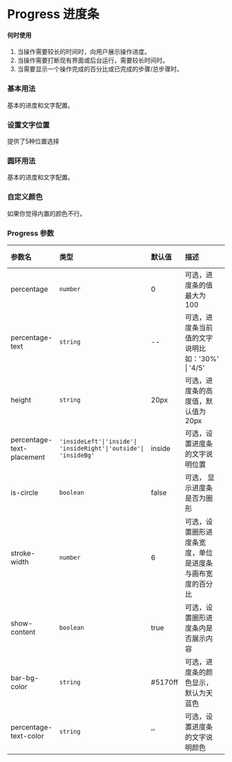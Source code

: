 # Progress 进度条

#### 何时使用

1. 当操作需要较长的时间时，向用户展示操作进度。
2. 当操作需要打断现有界面或后台运行，需要较长时间时。
3. 当需要显示一个操作完成的百分比或已完成的步骤/总步骤时。

### 基本用法

基本的进度和文字配置。

<preview path="../demos/progress/progress-1.vue" title="基本的进度和文字配置" description=" "></preview>

### 设置文字位置

提供了5种位置选择

<preview path="../demos/progress/progress-2.vue" title="提供了5种位置选择" description=" "></preview>

### 圆环用法

基本的进度和文字配置。

<preview path="../demos/progress/progress-3.vue" title="基本的进度和文字配置" description=" "></preview>



### 自定义颜色

如果你觉得内置的颜色不行。

<preview path="../demos/progress/progress-4.vue" title="基本的进度和文字配置" description=" "></preview>


### Progress 参数

| 参数名          | 类型      | 默认值  | 描述                                                     | 跳转 Demo             |
| :-------------- | :-------- | :------ | :------------------------------------------------------- | :-------------------- |
| percentage      | `number`  | 0       | 可选，进度条的值最大为 100                               | [基本用法](#基本用法) |
| percentage-text | `string`  | --      | 可选，进度条当前值的文字说明比如：'30%' \| '4/5'         | [基本用法](#基本用法) |
| height          | `string`  | 20px    | 可选，进度条的高度值，默认值为 20px                      | [基本用法](#基本用法) |
| percentage-text-placement  | `'insideLeft'\|'inside'\|`<br/> `'insideRight'\|'outside'\|`<br/>`'insideBg'`  | inside   | 可选，设置进度条的文字说明位置                    | [设置文字位置](#设置文字位置) |
| is-circle       | `boolean` | false   | 可选， 显示进度条是否为圈形                              | [圆环用法](#圆环用法) |
| stroke-width    | `number`  | 6       | 可选，设置圈形进度条宽度，单位是进度条与画布宽度的百分比 | [圆环用法](#圆环用法) |
| show-content    | `boolean` | true    | 可选，设置圈形进度条内是否展示内容                       | [圆环用法](#圆环用法) |
| bar-bg-color    | `string`  | #5170ff | 可选，进度条的颜色显示，默认为天蓝色                     | [自定义颜色](#自定义颜色) |
| percentage-text-color          | `string`  | ''    | 可选，设置进度条的文字说明颜色                     | [自定义颜色](#自定义颜色) |
